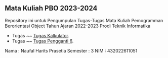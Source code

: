 ## Mata Kuliah PBO 2023-2024

Repository ini untuk Pengumpulan Tugas-Tugas Mata Kuliah Pemogramman Berorientasi Object Tahun Ajaran 2022-2023 Prodi Teknik Informatika

- Tugas ~~ [Tugas Kalkulator](https://github.com/naufalharitsprasetia/matkul_pbo/tree/main/TugasKalkulatorPBO).
- Tugas ~~ [Tugas Pengganti 6](https://github.com/naufalharitsprasetia/matkul_pbo/tree/main/TugasPenggantiPertemuan6).

Nama : Naufal Harits Prasetia
Semester : 3
NIM : 432022611051
